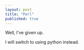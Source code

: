 ```yaml
---
layout: post
title: "Perl"
published: true
---
```


Well, I've given up.

I will switch to using python instead.
